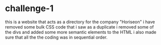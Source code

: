 # challenge-1
this is a website that acts as a directory for the company "Horiseon"
i have removed some bulk CSS code that i saw as a duplicate
i removed some of the divs and added some more semantic elements to the HTML
i also made sure that all the the coding was in sequential order.